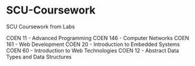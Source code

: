 # SCU-Coursework
SCU Coursework from Labs

COEN 11 - Advanced Programming
COEN 146 - Computer Networks
COEN 161 - Web Development
COEN 20 - Introduction to Embedded Systems
COEN 60 -  Introduction to Web Technologies
COEN 12 - Abstract Data Types and Data Structures
